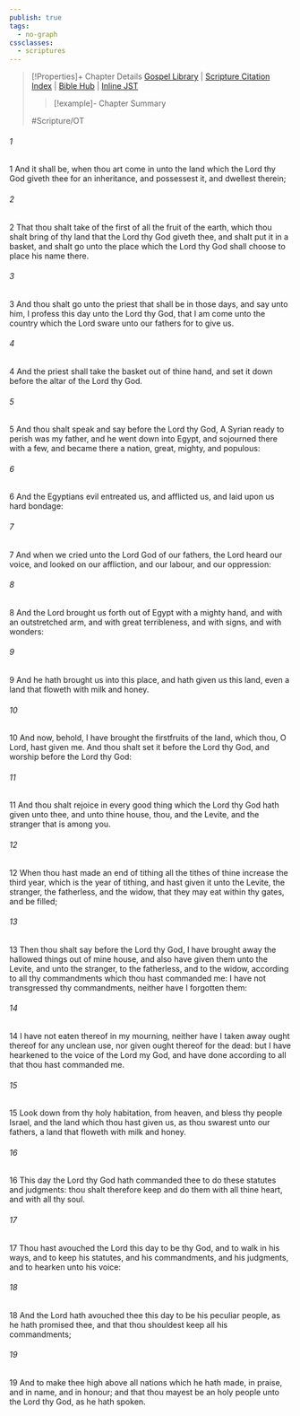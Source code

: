 ```yaml
---
publish: true
tags:
  - no-graph
cssclasses:
  - scriptures
---
```

>[!Properties]+ Chapter Details
>[Gospel Library](https://churchofjesuschrist.org/study/scriptures/ot/deut/26?lang=eng)    |    [Scripture Citation Index](https://scriptures.byu.edu/#0691a::c0691a)    |    [Bible Hub](https://biblehub.com/deuteronomy/26.htm)    |    [Inline JST](https://scripturetoolbox.com/html/ic/Deuteronomy/26.html)
>>[!example]- Chapter Summary
>> 
> 
>
>#Scripture/OT
###### 1
1 And it shall be, when thou art come in unto the land which the Lord thy God giveth thee for an inheritance, and possessest it, and dwellest therein;
###### 2
2 That thou shalt take of the first of all the fruit of the earth, which thou shalt bring of thy land that the Lord thy God giveth thee, and shalt put it in a basket, and shalt go unto the place which the Lord thy God shall choose to place his name there.
###### 3
3 And thou shalt go unto the priest that shall be in those days, and say unto him, I profess this day unto the Lord thy God, that I am come unto the country which the Lord sware unto our fathers for to give us.
###### 4
4 And the priest shall take the basket out of thine hand, and set it down before the altar of the Lord thy God.
###### 5
5 And thou shalt speak and say before the Lord thy God, A Syrian ready to perish was my father, and he went down into Egypt, and sojourned there with a few, and became there a nation, great, mighty, and populous:
###### 6
6 And the Egyptians evil entreated us, and afflicted us, and laid upon us hard bondage:
###### 7
7 And when we cried unto the Lord God of our fathers, the Lord heard our voice, and looked on our affliction, and our labour, and our oppression:
###### 8
8 And the Lord brought us forth out of Egypt with a mighty hand, and with an outstretched arm, and with great terribleness, and with signs, and with wonders:
###### 9
9 And he hath brought us into this place, and hath given us this land, even a land that floweth with milk and honey.
###### 10
10 And now, behold, I have brought the firstfruits of the land, which thou, O Lord, hast given me. And thou shalt set it before the Lord thy God, and worship before the Lord thy God:
###### 11
11 And thou shalt rejoice in every good thing which the Lord thy God hath given unto thee, and unto thine house, thou, and the Levite, and the stranger that is among you.
###### 12
12 When thou hast made an end of tithing all the tithes of thine increase the third year, which is the year of tithing, and hast given it unto the Levite, the stranger, the fatherless, and the widow, that they may eat within thy gates, and be filled;
###### 13
13 Then thou shalt say before the Lord thy God, I have brought away the hallowed things out of mine house, and also have given them unto the Levite, and unto the stranger, to the fatherless, and to the widow, according to all thy commandments which thou hast commanded me: I have not transgressed thy commandments, neither have I forgotten them:
###### 14
14 I have not eaten thereof in my mourning, neither have I taken away ought thereof for any unclean use, nor given ought thereof for the dead: but I have hearkened to the voice of the Lord my God, and have done according to all that thou hast commanded me.
###### 15
15 Look down from thy holy habitation, from heaven, and bless thy people Israel, and the land which thou hast given us, as thou swarest unto our fathers, a land that floweth with milk and honey.
###### 16
16 This day the Lord thy God hath commanded thee to do these statutes and judgments: thou shalt therefore keep and do them with all thine heart, and with all thy soul.
###### 17
17 Thou hast avouched the Lord this day to be thy God, and to walk in his ways, and to keep his statutes, and his commandments, and his judgments, and to hearken unto his voice:
###### 18
18 And the Lord hath avouched thee this day to be his peculiar people, as he hath promised thee, and that thou shouldest keep all his commandments;
###### 19
19 And to make thee high above all nations which he hath made, in praise, and in name, and in honour; and that thou mayest be an holy people unto the Lord thy God, as he hath spoken.
